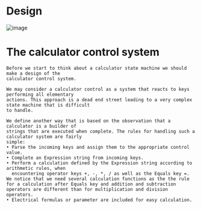 # Design

![image](https://user-images.githubusercontent.com/80105220/156134523-beb18c9a-dbf5-42ff-857c-f53eb831c31f.png)


# The calculator control system

    Before we start to think about a calculator state machine we should make a design of the
    calculator control system.

    We may consider a calculator control as a system that reacts to keys performing all elementary
    actions. This approach is a dead end street leading to a very complex state machine that is difficult
    to handle.
    
    We define another way that is based on the observation that a calculator is a builder of
    strings that are executed when complete. The rules for handling such a calculator system are fairly
    simple:
    • Parse the incoming keys and assign them to the appropriate control value.
    • Complete an Expression string from incoming keys.
    • Perform a calculation defined by the Expression string according to arithmetic rules, when
      encountering operator keys +, -, *, / as well as the Equals key =. We notice that we need several calculation functions as the the rule for a calculation after Equals key and addition and subtraction operators are different than for multiplication and division operators.
    • Electrical formulas or parameter are included for easy calculation.
